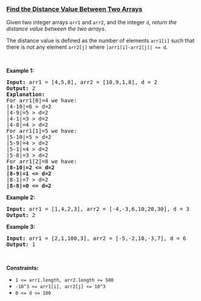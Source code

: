 ### [Find the Distance Value Between Two Arrays](https://leetcode.com/problems/find-the-distance-value-between-two-arrays)

<p>Given two integer arrays <code>arr1</code> and <code>arr2</code>, and the integer <code>d</code>, <em>return the distance value between the two&nbsp;arrays</em>.</p>

<p>The distance value is defined as the number of elements <code>arr1[i]</code> such that there is not any element <code>arr2[j]</code> where <code>|arr1[i]-arr2[j]| &lt;= d</code>.</p>

<p>&nbsp;</p>
<p><strong>Example 1:</strong></p>

<pre>
<strong>Input:</strong> arr1 = [4,5,8], arr2 = [10,9,1,8], d = 2
<strong>Output:</strong> 2
<strong>Explanation:</strong> 
For arr1[0]=4 we have: 
|4-10|=6 &gt; d=2 
|4-9|=5 &gt; d=2 
|4-1|=3 &gt; d=2 
|4-8|=4 &gt; d=2 
For arr1[1]=5 we have: 
|5-10|=5 &gt; d=2 
|5-9|=4 &gt; d=2 
|5-1|=4 &gt; d=2 
|5-8|=3 &gt; d=2
For arr1[2]=8 we have:
<strong>|8-10|=2 &lt;= d=2</strong>
<strong>|8-9|=1 &lt;= d=2</strong>
|8-1|=7 &gt; d=2
<strong>|8-8|=0 &lt;= d=2</strong>
</pre>

<p><strong>Example 2:</strong></p>

<pre>
<strong>Input:</strong> arr1 = [1,4,2,3], arr2 = [-4,-3,6,10,20,30], d = 3
<strong>Output:</strong> 2
</pre>

<p><strong>Example 3:</strong></p>

<pre>
<strong>Input:</strong> arr1 = [2,1,100,3], arr2 = [-5,-2,10,-3,7], d = 6
<strong>Output:</strong> 1
</pre>

<p>&nbsp;</p>
<p><strong>Constraints:</strong></p>

<ul>
	<li><code>1 &lt;= arr1.length, arr2.length &lt;= 500</code></li>
	<li><code>-10^3 &lt;= arr1[i], arr2[j] &lt;= 10^3</code></li>
	<li><code>0 &lt;= d &lt;= 100</code></li>
</ul>

